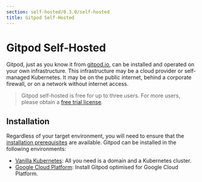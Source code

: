 ```yaml
---
section: self-hosted/0.3.0/self-hosted
title: Gitpod Self-Hosted
---
```


<script context="module">
  export const prerender = true;
</script>

# Gitpod Self-Hosted

Gitpod, just as you know it from [gitpod.io](https://gitpod.io), can be installed and operated on your own infrastructure.
This infrastructure may be a cloud provider or self-managed Kubernetes. It may be on the public internet, behind a corporate firewall, or on a network without internet access.

> Gitpod self-hosted is free for up to three users.
> For more users, please obtain a [free trial license](https://gitpod.io/selfhosted-trial).

## Installation

Regardless of your target environment, you will need to ensure that the [installation prerequisites](./install/prepare-installation) are available.
Gitpod can be installed in the following environments:

- [Vanilla Kubernetes](/docs/self-hosted/0.3.0/install/install-on-kubernetes): All you need is a domain and a Kubernetes cluster.
- [Google Cloud Platform](/docs/self-hosted/0.3.0/install/install-on-gcp-script): Install Gitpod optimised for Google Cloud Platform.
